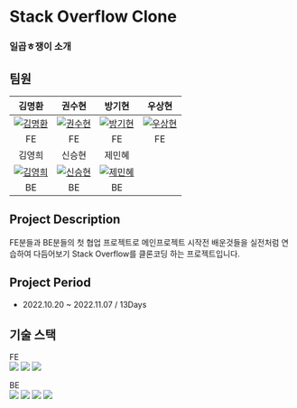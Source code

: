 # Stack Overflow Clone

### 일곱ㅎ쟁이 소개


## 팀원
| 김명환 | 권수현 | 방기현 | 우상현 |
|:----------:|:----------:|:----------:|:----------:|
|[![김명환](https://avatars.githubusercontent.com/u/106420520?v=4)](https://github.com/kongchip)|[![권수현](https://avatars.githubusercontent.com/u/99517342?v=4)](https://github.com/x-xuhxun)|[![방기현](https://avatars.githubusercontent.com/u/102677317?v=4)](https://github.com/kihyeoon)|[![우상현](https://avatars.githubusercontent.com/u/98410418?v=4)](https://github.com/Withlaw)|
|FE|FE|FE|FE|
| 김영희 | 신승현 | 제민혜 |
|[![김영희](https://avatars.githubusercontent.com/u/106645091?v=4)](https://github.com/kyh0113)|[![신승현](https://avatars.githubusercontent.com/u/59863297?v=4)](https://github.com/Shin-seung-hyun)|[![제민혜](https://avatars.githubusercontent.com/u/106645091?v=4)](https://github.com/domadoes)|
|BE|BE|BE|

## Project Description
FE분들과 BE분들의 첫 협업 프로젝트로 메인프로젝트 시작전 배운것들을 실전처럼 연습하여 다듬어보기 Stack Overflow를 클론코딩 하는 프로젝트입니다.

## Project Period
- 2022.10.20 ~ 2022.11.07 / 13Days

## 기술 스택
FE <br/>
  <img src="https://img.shields.io/badge/React-61DAFB?style=flat&logo=React&logoColor=white"/>
  <img src="https://img.shields.io/badge/Redux toolkit-764ABC?style=flat&logo=Redux&logoColor=white"/>
  <img src="https://img.shields.io/badge/Styled components-DB7093?style=flat&logo=styled-components&logoColor=white"/>
  
BE<br/>
  <img src="https://img.shields.io/badge/SpringBoot-6DB33F?style=flat&logo=Spring Boot&logoColor=white"/>
  <img src="https://img.shields.io/badge/Spring JPA-6DB33F?style=flat&logo=Spring&logoColor=white"/>
  <img src="https://img.shields.io/badge/MySQL-4479A1?style=flat&logo=MySQL&logoColor=white"/>
  <img src="https://img.shields.io/badge/Java-0B4EA2?style=flat&logo=Jabber&logoColor=white"/>
